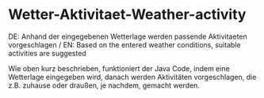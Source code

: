 # Wetter-Aktivitaet-Weather-activity
DE: Anhand der eingegebenen Wetterlage werden passende Aktivitaeten vorgeschlagen / EN: Based on the entered weather conditions, suitable activities are suggested

Wie oben kurz beschrieben, funktioniert der Java Code, indem eine Wetterlage eingegeben wird, danach werden Aktivitäten vorgeschlagen, die z.B. zuhause oder draußen, je nachdem, gemacht werden.
